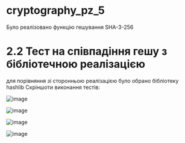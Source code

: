 # cryptography_pz_5
Було реалізовано функцію гешування SHA-3-256
# 2.2 Тест на співпадіння гешу з бібліотечною реалізацією
для порівняння зі сторонньою реалізацією було обрано бібліотеку hashlib
Скріншоти виконання тестів:

![image](https://github.com/shportix/cryptography_pz_5/assets/56202290/42c282b1-07bf-4c46-ad2c-61840329c316)

![image](https://github.com/shportix/cryptography_pz_5/assets/56202290/a2c1d390-c9c4-4082-9169-130898df5e5b)

![image](https://github.com/shportix/cryptography_pz_5/assets/56202290/ed2ae8ce-e663-403e-b9f5-d4de7340596b)

![image](https://github.com/shportix/cryptography_pz_5/assets/56202290/a6d5fda4-8f97-4c87-b05a-3c7868a64e76)
